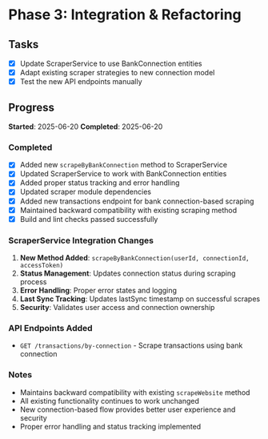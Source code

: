 # Phase 3: Integration & Refactoring

## Tasks
- [x] Update ScraperService to use BankConnection entities
- [x] Adapt existing scraper strategies to new connection model
- [x] Test the new API endpoints manually

## Progress
**Started**: 2025-06-20
**Completed**: 2025-06-20

### Completed
- [x] Added new `scrapeByBankConnection` method to ScraperService
- [x] Updated ScraperService to work with BankConnection entities
- [x] Added proper status tracking and error handling
- [x] Updated scraper module dependencies
- [x] Added new transactions endpoint for bank connection-based scraping
- [x] Maintained backward compatibility with existing scraping method
- [x] Build and lint checks passed successfully

### ScraperService Integration Changes
1. **New Method Added**: `scrapeByBankConnection(userId, connectionId, accessToken)`
2. **Status Management**: Updates connection status during scraping process
3. **Error Handling**: Proper error states and logging
4. **Last Sync Tracking**: Updates lastSync timestamp on successful scrapes
5. **Security**: Validates user access and connection ownership

### API Endpoints Added
- `GET /transactions/by-connection` - Scrape transactions using bank connection

### Notes
- Maintains backward compatibility with existing `scrapeWebsite` method
- All existing functionality continues to work unchanged
- New connection-based flow provides better user experience and security
- Proper error handling and status tracking implemented